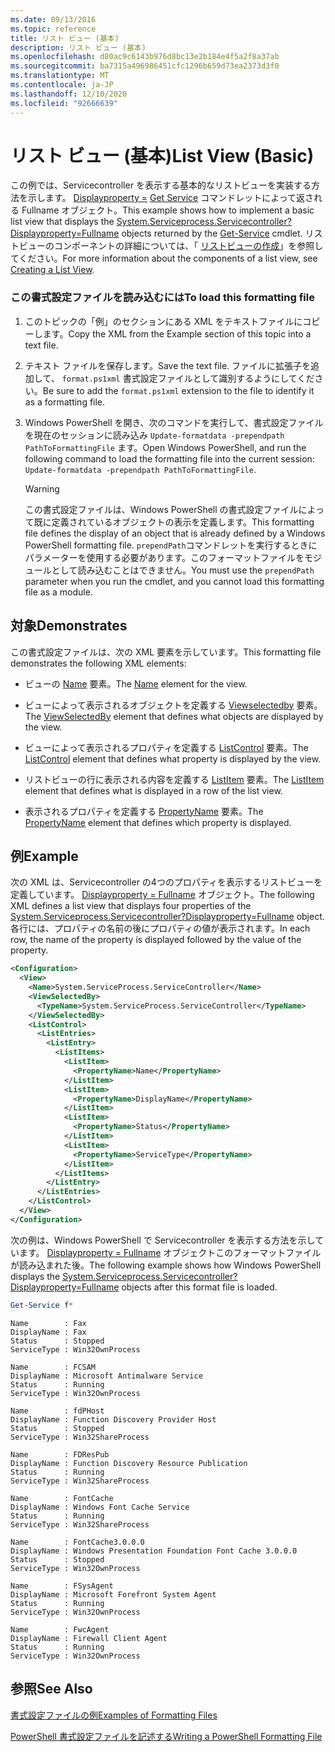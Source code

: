 ```yaml
---
ms.date: 09/13/2016
ms.topic: reference
title: リスト ビュー (基本)
description: リスト ビュー (基本)
ms.openlocfilehash: d80ac9c6143b976d8bc13e2b184e4f5a2f8a37ab
ms.sourcegitcommit: ba7315a496986451cfc1296b659d73ea2373d3f0
ms.translationtype: MT
ms.contentlocale: ja-JP
ms.lasthandoff: 12/10/2020
ms.locfileid: "92666639"
---
```

# <a name="list-view-basic"></a><span data-ttu-id="c12a6-103">リスト ビュー (基本)</span><span class="sxs-lookup"><span data-stu-id="c12a6-103">List View (Basic)</span></span>

<span data-ttu-id="c12a6-104">この例では、Servicecontroller を表示する基本的なリストビューを実装する方法を示します。 [Displayproperty =](/dotnet/api/System.ServiceProcess.ServiceController) [Get Service](/powershell/module/microsoft.powershell.management/get-service) コマンドレットによって返される Fullname オブジェクト。</span><span class="sxs-lookup"><span data-stu-id="c12a6-104">This example shows how to implement a basic list view that displays the [System.Serviceprocess.Servicecontroller?Displayproperty=Fullname](/dotnet/api/System.ServiceProcess.ServiceController) objects returned by the [Get-Service](/powershell/module/microsoft.powershell.management/get-service) cmdlet.</span></span> <span data-ttu-id="c12a6-105">リストビューのコンポーネントの詳細については、「 [リストビューの作成](./creating-a-list-view.md)」を参照してください。</span><span class="sxs-lookup"><span data-stu-id="c12a6-105">For more information about the components of a list view, see [Creating a List View](./creating-a-list-view.md).</span></span>

### <a name="to-load-this-formatting-file"></a><span data-ttu-id="c12a6-106">この書式設定ファイルを読み込むには</span><span class="sxs-lookup"><span data-stu-id="c12a6-106">To load this formatting file</span></span>

1. <span data-ttu-id="c12a6-107">このトピックの「例」のセクションにある XML をテキストファイルにコピーします。</span><span class="sxs-lookup"><span data-stu-id="c12a6-107">Copy the XML from the Example section of this topic into a text file.</span></span>

2. <span data-ttu-id="c12a6-108">テキスト ファイルを保存します。</span><span class="sxs-lookup"><span data-stu-id="c12a6-108">Save the text file.</span></span> <span data-ttu-id="c12a6-109">ファイルに拡張子を追加して、 `format.ps1xml` 書式設定ファイルとして識別するようにしてください。</span><span class="sxs-lookup"><span data-stu-id="c12a6-109">Be sure to add the `format.ps1xml` extension to the file to identify it as a formatting file.</span></span>

3. <span data-ttu-id="c12a6-110">Windows PowerShell を開き、次のコマンドを実行して、書式設定ファイルを現在のセッションに読み込み `Update-formatdata -prependpath PathToFormattingFile` ます。</span><span class="sxs-lookup"><span data-stu-id="c12a6-110">Open Windows PowerShell, and run the following command to load the formatting file into the current session: `Update-formatdata -prependpath PathToFormattingFile`.</span></span>

   > [!WARNING]
   > <span data-ttu-id="c12a6-111">この書式設定ファイルは、Windows PowerShell の書式設定ファイルによって既に定義されているオブジェクトの表示を定義します。</span><span class="sxs-lookup"><span data-stu-id="c12a6-111">This formatting file defines the display of an object that is already defined by a Windows PowerShell formatting file.</span></span> <span data-ttu-id="c12a6-112">`prependPath`コマンドレットを実行するときにパラメーターを使用する必要があります。このフォーマットファイルをモジュールとして読み込むことはできません。</span><span class="sxs-lookup"><span data-stu-id="c12a6-112">You must use the `prependPath` parameter when you run the cmdlet, and you cannot load this formatting file as a module.</span></span>

## <a name="demonstrates"></a><span data-ttu-id="c12a6-113">対象</span><span class="sxs-lookup"><span data-stu-id="c12a6-113">Demonstrates</span></span>

<span data-ttu-id="c12a6-114">この書式設定ファイルは、次の XML 要素を示しています。</span><span class="sxs-lookup"><span data-stu-id="c12a6-114">This formatting file demonstrates the following XML elements:</span></span>

- <span data-ttu-id="c12a6-115">ビューの [Name](./name-element-for-view-format.md) 要素。</span><span class="sxs-lookup"><span data-stu-id="c12a6-115">The [Name](./name-element-for-view-format.md) element for the view.</span></span>

- <span data-ttu-id="c12a6-116">ビューによって表示されるオブジェクトを定義する [Viewselectedby](./viewselectedby-element-format.md) 要素。</span><span class="sxs-lookup"><span data-stu-id="c12a6-116">The [ViewSelectedBy](./viewselectedby-element-format.md) element that defines what objects are displayed by the view.</span></span>

- <span data-ttu-id="c12a6-117">ビューによって表示されるプロパティを定義する [ListControl](./listcontrol-element-format.md) 要素。</span><span class="sxs-lookup"><span data-stu-id="c12a6-117">The [ListControl](./listcontrol-element-format.md) element that defines what property is displayed by the view.</span></span>

- <span data-ttu-id="c12a6-118">リストビューの行に表示される内容を定義する [ListItem](./listitem-element-for-listitems-for-listcontrol-format.md) 要素。</span><span class="sxs-lookup"><span data-stu-id="c12a6-118">The [ListItem](./listitem-element-for-listitems-for-listcontrol-format.md) element that defines what is displayed in a row of the list view.</span></span>

- <span data-ttu-id="c12a6-119">表示されるプロパティを定義する [PropertyName](./propertyname-element-for-listitem-for-listcontrol-format.md) 要素。</span><span class="sxs-lookup"><span data-stu-id="c12a6-119">The [PropertyName](./propertyname-element-for-listitem-for-listcontrol-format.md) element that defines which property is displayed.</span></span>

## <a name="example"></a><span data-ttu-id="c12a6-120">例</span><span class="sxs-lookup"><span data-stu-id="c12a6-120">Example</span></span>

<span data-ttu-id="c12a6-121">次の XML は、Servicecontroller の4つのプロパティを表示するリストビューを定義しています。 [Displayproperty = Fullname](/dotnet/api/System.ServiceProcess.ServiceController) オブジェクト。</span><span class="sxs-lookup"><span data-stu-id="c12a6-121">The following XML defines a list view that displays four properties of the [System.Serviceprocess.Servicecontroller?Displayproperty=Fullname](/dotnet/api/System.ServiceProcess.ServiceController) object.</span></span> <span data-ttu-id="c12a6-122">各行には、プロパティの名前の後にプロパティの値が表示されます。</span><span class="sxs-lookup"><span data-stu-id="c12a6-122">In each row, the name of the property is displayed followed by the value of the property.</span></span>

```xml
<Configuration>
  <View>
    <Name>System.ServiceProcess.ServiceController</Name>
    <ViewSelectedBy>
      <TypeName>System.ServiceProcess.ServiceController</TypeName>
    </ViewSelectedBy>
    <ListControl>
      <ListEntries>
        <ListEntry>
          <ListItems>
            <ListItem>
              <PropertyName>Name</PropertyName>
            </ListItem>
            <ListItem>
              <PropertyName>DisplayName</PropertyName>
            </ListItem>
            <ListItem>
              <PropertyName>Status</PropertyName>
            </ListItem>
            <ListItem>
              <PropertyName>ServiceType</PropertyName>
            </ListItem>
          </ListItems>
        </ListEntry>
      </ListEntries>
    </ListControl>
  </View>
</Configuration>
```

<span data-ttu-id="c12a6-123">次の例は、Windows PowerShell で Servicecontroller を表示する方法を示しています。 [Displayproperty = Fullname](/dotnet/api/System.ServiceProcess.ServiceController) オブジェクトこのフォーマットファイルが読み込まれた後。</span><span class="sxs-lookup"><span data-stu-id="c12a6-123">The following example shows how Windows PowerShell displays the [System.Serviceprocess.Servicecontroller?Displayproperty=Fullname](/dotnet/api/System.ServiceProcess.ServiceController) objects after this format file is loaded.</span></span>

```powershell
Get-Service f*
```

```output
Name        : Fax
DisplayName : Fax
Status      : Stopped
ServiceType : Win32OwnProcess

Name        : FCSAM
DisplayName : Microsoft Antimalware Service
Status      : Running
ServiceType : Win32OwnProcess

Name        : fdPHost
DisplayName : Function Discovery Provider Host
Status      : Stopped
ServiceType : Win32ShareProcess

Name        : FDResPub
DisplayName : Function Discovery Resource Publication
Status      : Running
ServiceType : Win32ShareProcess

Name        : FontCache
DisplayName : Windows Font Cache Service
Status      : Running
ServiceType : Win32ShareProcess

Name        : FontCache3.0.0.0
DisplayName : Windows Presentation Foundation Font Cache 3.0.0.0
Status      : Stopped
ServiceType : Win32OwnProcess

Name        : FSysAgent
DisplayName : Microsoft Forefront System Agent
Status      : Running
ServiceType : Win32OwnProcess

Name        : FwcAgent
DisplayName : Firewall Client Agent
Status      : Running
ServiceType : Win32OwnProcess
```

## <a name="see-also"></a><span data-ttu-id="c12a6-124">参照</span><span class="sxs-lookup"><span data-stu-id="c12a6-124">See Also</span></span>

[<span data-ttu-id="c12a6-125">書式設定ファイルの例</span><span class="sxs-lookup"><span data-stu-id="c12a6-125">Examples of Formatting Files</span></span>](./examples-of-formatting-files.md)

[<span data-ttu-id="c12a6-126">PowerShell 書式設定ファイルを記述する</span><span class="sxs-lookup"><span data-stu-id="c12a6-126">Writing a PowerShell Formatting File</span></span>](./writing-a-powershell-formatting-file.md)
